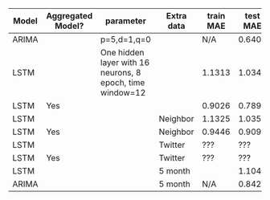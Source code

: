 | Model | Aggregated Model? | parameter                                                 | Extra data | train MAE | test MAE |
|-------|-------------------|-----------------------------------------------------------|------------|-----------|----------|
| ARIMA |                   | p=5,d=1,q=0                                               |            | N/A       | 0.6405   |
| LSTM  |                   | One hidden layer with 16 neurons, 8 epoch, time window=12 |            | 1.1313    | 1.0343   |
| LSTM  | Yes               |                                                           |            | 0.9026    | 0.789    |
| LSTM  |                   |                                                           | Neighbor   | 1.1325    | 1.0355   |
| LSTM  | Yes               |                                                           | Neighbor   | 0.9446    | 0.909    |
| LSTM  |                   |                                                           | Twitter    | ???       | ???      |
| LSTM  | Yes               |                                                           | Twitter    | ???       | ???      |
| LSTM  |                   |                                                           | 5 month    |           | 1.104    |
| ARIMA |                   |                                                           | 5 month    | N/A       | 0.8428   |
